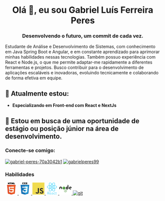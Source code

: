 <h1 align="center">Olá 👋, eu sou Gabriel Luís Ferreira Peres</h1>
<h3 align="center">Desenvolvendo o futuro, um commit de cada vez.</h3>

Estudante de Análise e Desenvolvimento de Sistemas, com conhecimento em Java Spring Boot e
Angular, e em constante aprendizado para aprimorar minhas habilidades nessas tecnologias.
Também possuo experiência com React e Node.js, o que me permite adaptar-me rapidamente a
diferentes ferramentas e projetos. Busco contribuir para o desenvolvimento de aplicações
escaláveis e inovadoras, evoluindo tecnicamente e colaborando de forma efetiva em equipe.

## 🌱 Atualmente estou:
- **Especializando em Front-end com React e NextJs**

## 💼 Estou em busca de uma oportunidade de estágio ou posição júnior na área de desenvolvimento.

<h3 align="left">Conecte-se comigo:</h3>
<p align="left">
<a href="https://linkedin.com/in/gabriel-peres-70a3042b1" target="blank"><img align="center" src="https://raw.githubusercontent.com/rahuldkjain/github-profile-readme-generator/master/src/images/icons/Social/linked-in-alt.svg" alt="gabriel-peres-70a3042b1" height="30" width="40" /></a>
<a href="https://instagram.com/gabrielperes99" target="blank"><img align="center" src="https://raw.githubusercontent.com/rahuldkjain/github-profile-readme-generator/master/src/images/icons/Social/instagram.svg" alt="gabrielperes99" height="30" width="40" /></a>
</p>

<h3 align="left">Habilidades</h3>
<p align="left"> 
  <a href="https://www.w3.org/html/" target="_blank" rel="noreferrer"> <img src="https://raw.githubusercontent.com/devicons/devicon/master/icons/html5/html5-original-wordmark.svg" alt="html5" width="40" height="40"/> </a> 
  <a href="https://www.w3schools.com/css/" target="_blank" rel="noreferrer"> <img src="https://raw.githubusercontent.com/devicons/devicon/master/icons/css3/css3-original-wordmark.svg" alt="css3" width="40" height="40"/> </a>  
  <a href="https://developer.mozilla.org/en-US/docs/Web/JavaScript" target="_blank" rel="noreferrer"> <img src="https://raw.githubusercontent.com/devicons/devicon/master/icons/javascript/javascript-original.svg" alt="javascript" width="40" height="40"/> </a> 
  <a href="https://reactjs.org/" target="_blank" rel="noreferrer"> <img src="https://raw.githubusercontent.com/devicons/devicon/master/icons/react/react-original-wordmark.svg" alt="react" width="40" height="40"/> </a> 
  <a href="https://nodejs.org" target="_blank" rel="noreferrer"> <img src="https://raw.githubusercontent.com/devicons/devicon/master/icons/nodejs/nodejs-original-wordmark.svg" alt="nodejs" width="40" height="40"/> </a> 
  <a href="https://git-scm.com/" target="_blank" rel="noreferrer"> <img src="https://www.vectorlogo.zone/logos/git-scm/git-scm-icon.svg" alt="git" width="40" height="40"/> </a> 
</p>

